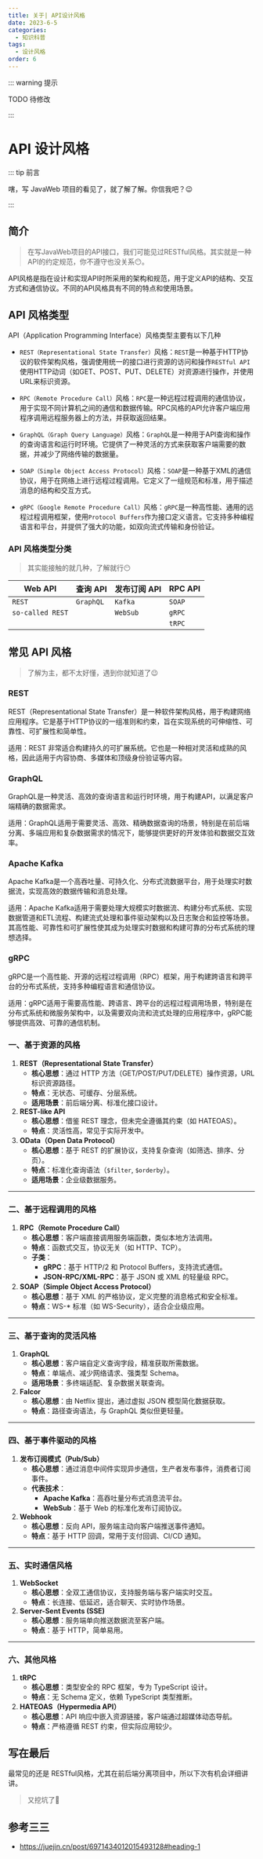 ```yaml
---
title: 关于| API设计风格
date: 2023-6-5
categories: 
  - 知识科普
tags: 
  - 设计风格
order: 6
---
```




::: warning 提示

TODO 待修改

:::

<div v-if="0">



# API 设计风格

::: tip 前言

嗐，写 JavaWeb 项目的看见了，就了解了解。你信我吧？😉

:::



## 简介

> 在写JavaWeb项目的API接口，我们可能见过RESTful风格。其实就是一种API的约定规范，你不遵守也没关系😶。

API风格是指在设计和实现API时所采用的架构和规范，用于定义API的结构、交互方式和通信协议。不同的API风格具有不同的特点和使用场景。



## API 风格类型

API（Application Programming Interface）风格类型主要有以下几种

- `REST（Representational State Transfer）`风格：`REST`是一种基于HTTP协议的软件架构风格，强调使用统一的接口进行资源的访问和操作`RESTful API`使用HTTP动词（如GET、POST、PUT、DELETE）对资源进行操作，并使用URL来标识资源。

- `RPC（Remote Procedure Call）`风格：`RPC`是一种远程过程调用的通信协议，用于实现不同计算机之间的通信和数据传输。RPC风格的API允许客户端应用程序调用远程服务器上的方法，并获取返回结果。

- `GraphQL（Graph Query Language）`风格：`GraphQL`是一种用于API查询和操作的查询语言和运行时环境。它提供了一种灵活的方式来获取客户端需要的数据，并减少了网络传输的数据量。

- `SOAP（Simple Object Access Protocol）`风格：`SOAP`是一种基于XML的通信协议，用于在网络上进行远程过程调用。它定义了一组规范和标准，用于描述消息的结构和交互方式。

- `gRPC（Google Remote Procedure Call）`风格：`gRPC`是一种高性能、通用的远程过程调用框架，使用`Protocol Buffers`作为接口定义语言。它支持多种编程语言和平台，并提供了强大的功能，如双向流式传输和身份验证。



### API 风格类型分类

> 其实能接触的就几种，了解就行😶

| Web API          | 查询 API  | 发布订阅 API | RPC API |
| ---------------- | --------- | ------------ | ------- |
| `REST`           | `GraphQL` | `Kafka`      | `SOAP`  |
| `so-called REST` |           | `WebSub`     | `gRPC`  |
|                  |           |              | `tRPC`  |



## 常见 API 风格

> 了解为主，都不太好懂，遇到你就知道了😉

### REST

REST（Representational State Transfer）是一种软件架构风格，用于构建网络应用程序。它是基于HTTP协议的一组准则和约束，旨在实现系统的可伸缩性、可靠性、可扩展性和简单性。

适用：REST 非常适合构建持久的可扩展系统。它也是一种相对灵活和成熟的风格，因此适用于内容协商、多媒体和顶级身份验证等内容。



### GraphQL

GraphQL是一种灵活、高效的查询语言和运行时环境，用于构建API，以满足客户端精确的数据需求。

适用：GraphQL适用于需要灵活、高效、精确数据查询的场景，特别是在前后端分离、多端应用和复杂数据需求的情况下，能够提供更好的开发体验和数据交互效率。



### Apache Kafka

Apache Kafka是一个高吞吐量、可持久化、分布式流数据平台，用于处理实时数据流，实现高效的数据传输和消息处理。

适用：Apache Kafka适用于需要处理大规模实时数据流、构建分布式系统、实现数据管道和ETL流程、构建流式处理和事件驱动架构以及日志聚合和监控等场景。其高性能、可靠性和可扩展性使其成为处理实时数据和构建可靠的分布式系统的理想选择。



### gRPC

gRPC是一个高性能、开源的远程过程调用（RPC）框架，用于构建跨语言和跨平台的分布式系统，支持多种编程语言和通信协议。

适用：gRPC适用于需要高性能、跨语言、跨平台的远程过程调用场景，特别是在分布式系统和微服务架构中，以及需要双向流和流式处理的应用程序中，gRPC能够提供高效、可靠的通信机制。



### **一、基于资源的风格**

1. **REST（Representational State Transfer）**
   - **核心思想**：通过 HTTP 方法（GET/POST/PUT/DELETE）操作资源，URL 标识资源路径。
   - **特点**：无状态、可缓存、分层系统。
   - **适用场景**：前后端分离、标准化接口设计。
2. **REST-like API**
   - **核心思想**：借鉴 REST 理念，但未完全遵循其约束（如 HATEOAS）。
   - **特点**：灵活性高，常见于实际开发中。
3. **OData（Open Data Protocol）**
   - **核心思想**：基于 REST 的扩展协议，支持复杂查询（如筛选、排序、分页）。
   - **特点**：标准化查询语法（`$filter`, `$orderby`）。
   - **适用场景**：企业级数据服务。

------

### **二、基于远程调用的风格**

1. **RPC（Remote Procedure Call）**
   - **核心思想**：客户端直接调用服务端函数，类似本地方法调用。
   - **特点**：函数式交互，协议无关（如 HTTP、TCP）。
   - **子类**：
     - **gRPC**：基于 HTTP/2 和 Protocol Buffers，支持流式通信。
     - **JSON-RPC/XML-RPC**：基于 JSON 或 XML 的轻量级 RPC。
2. **SOAP（Simple Object Access Protocol）**
   - **核心思想**：基于 XML 的严格协议，定义完整的消息格式和安全标准。
   - **特点**：WS-* 标准（如 WS-Security），适合企业级应用。

------

### **三、基于查询的灵活风格**

1. **GraphQL**
   - **核心思想**：客户端自定义查询字段，精准获取所需数据。
   - **特点**：单端点、减少网络请求、强类型 Schema。
   - **适用场景**：多终端适配、复杂数据关联查询。
2. **Falcor**
   - **核心思想**：由 Netflix 提出，通过虚拟 JSON 模型简化数据获取。
   - **特点**：路径查询语法，与 GraphQL 类似但更轻量。

------

### **四、基于事件驱动的风格**

1. **发布订阅模式（Pub/Sub）**
   - **核心思想**：通过消息中间件实现异步通信，生产者发布事件，消费者订阅事件。
   - **代表技术**：
     - **Apache Kafka**：高吞吐量分布式消息流平台。
     - **WebSub**：基于 Web 的标准化发布订阅协议。
2. **Webhook**
   - **核心思想**：反向 API，服务端主动向客户端推送事件通知。
   - **特点**：基于 HTTP 回调，常用于支付回调、CI/CD 通知。

------

### **五、实时通信风格**

1. **WebSocket**
   - **核心思想**：全双工通信协议，支持服务端与客户端实时交互。
   - **特点**：长连接、低延迟，适合聊天、实时协作场景。
2. **Server-Sent Events (SSE)**
   - **核心思想**：服务端单向推送数据流至客户端。
   - **特点**：基于 HTTP，简单易用。

------

### **六、其他风格**

1. **tRPC**
   - **核心思想**：类型安全的 RPC 框架，专为 TypeScript 设计。
   - **特点**：无 Schema 定义，依赖 TypeScript 类型推断。
2. **HATEOAS（Hypermedia API）**
   - **核心思想**：API 响应中嵌入资源链接，客户端通过超媒体动态导航。
   - **特点**：严格遵循 REST 约束，但实际应用较少。





## 写在最后

最常见的还是 RESTful风格，尤其在前后端分离项目中，所以下次有机会详细讲讲。

> 又挖坑了🧐



## 参考三三

- https://juejin.cn/post/6971434012015493128#heading-1



</div>